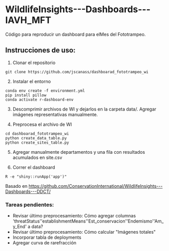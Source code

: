 # WildlifeInsights---Dashboards---IAVH_MFT

Código para reproducir un dashboard para elMes del Fototrampeo.

## Instrucciones de uso:

1. Clonar el repositorio 

```
git clone https://github.com/jscanass/dashboarad_fototrampeo_wi
```

2. Instalar el entorno

```
conda env create -f environment.yml
pip install pillow
conda activate r-dashboard-env
```

3. Descomprimir archivos de WI y dejarlos en la carpeta data/. Agregar imágenes representativas manualmente.


4. Preprocesa el archivo de WI

```
cd dashboarad_fototrampeo_wi 
python create_data_table.py
python create_sites_table.py
```

5. Agregar manualmente departamentos y una fila con resultados acumulados en site.csv 

6. Correr el dashboard

```
R -e "shiny::runApp('app')"
```

Basado en https://github.com/ConservationInternational/WildlifeInsights---Dashboards---DDCT/


### Tareas pendientes:

- Revisar último preprocesamiento: Cómo agregar columnas 'threatStatus''establishmentMeans''Est_conservacion''Endemismo''Am_y_End' a data?
- Revisar último preprocesamiento: Cómo calcular "Imágenes totales"
- Incorporar tabla de deployments
- Agregar curva de rarefracción

